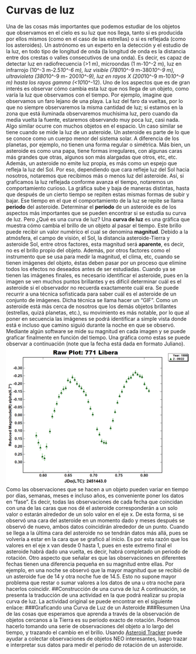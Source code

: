 # Curvas de luz

Una de las cosas más importantes que podemos estudiar de los objetos que observamos en el cielo es su luz que nos llega, tanto si es producida por ellos mismos (como en el caso de las estrellas) o si es reflejada (como los asteroides). Un astrónomo es un experto en la detección y el estudio de la luz, en todo tipo de longitud de onda (la longitud de onda es la distancia entre dos crestas o valles consecutivos de una onda). Es decir, es capaz de detectar luz en radiofrecuencia (>1 m), microondas (1 m-10^-2 m), luz en infrarrojo (10^-3 m-2.5*10^-6 m), luz visible (780*10^-9 m-380*10^-9 m), ultravioleta (380*10^-9 m- 200*10^-9), luz en rayos X (200*10^-9 m-10*10^-9 m) hasta los rayos gamma (<10*10^-12).
Uno de los aspectos que es de gran interés es observar cómo cambia esta luz que nos llega de un objeto, como varía la luz que observamos con el tiempo. Por ejemplo, imagine que observamos un faro lejano de una playa. La luz del faro da vueltas, por lo que no siempre observaremos la misma cantidad de luz; si estamos en la zona que está iluminada observaremos muchísima luz, pero cuando da media vuelta la fuente, estaremos observando muy poca luz, casi nada. Algo similar ocurre con muchos objetos en el espacio.
Un caso similar se tiene cuando se mide la luz de un asteroide. Un asteroide es parte de lo que se conoce como un cuerpo menor del sistema solar. A diferencia de los planetas, por ejemplo, no tienen una forma regular o simétrica. Más bien, un asteroide es como una papa, tiene formas irregulares, con algunas caras más grandes que otras, algunos son más alargadas que otros, etc, etc. Además, un asteroide no emite luz propia, es más como un espejo que refleja la luz del Sol. Por eso, dependiendo que cara refleje luz del Sol hacia nosotros, notaremos que recibimos más o menos luz del asteroide. Así, si graficamos la luz reflejada conforme avanza el tiempo, notaremos un comportamiento curioso. La gráfica sube y baja de maneras distintas, hasta que después de un cierto tiempo se repiten estas mismas formas de subir y bajar. Ese tiempo en el que el comportamiento de la luz se repite se llama **periodo** del asteroide.
Determinar el **periodo** de un asteroide es de los aspectos más importantes que se pueden encontrar si se estudia su curva de luz. Pero ¿Qué es una curva de luz? Una **curva de luz** es una gráfica que muestra cómo cambia el brillo de un objeto al pasar el tiempo. Este brillo puede recibir un valor numérico el cual se denomina **magnitud**. Debido a la atmósfera, el campo de visión, el Sol, la distancia asteroide-Tierra y asteroide Sol, entre otros factores, esta magnitud será **aparente**, es decir, no es el brillo propio del objeto. Además, por otros factores como el instrumento que se usa para medir la magnitud, el clima, etc, cuando se tienen imágenes del objeto, éstas deben pasar por un proceso que elimine todos los efectos no deseados antes de ser estudiadas.
Cuando ya se tienen las imágenes finales, es necesario identificar el asteroide, pues en la imagen se ven muchos puntos brillantes y es difícil determinar cuál es el asteroide si el observador no recuerda exactamente cuál era. Se puede recurrir a una técnica sofisticada para saber cuál es el asteroide de un conjunto de imágenes. Dicha técnica se llama hacer un “GIF”. Como un asteroide está más cerca de nosotros que los demás objetos brillantes (estrellas, quizá planetas, etc.), su movimiento es más notable, por lo que al poner en secuencia las imágenes se podrá identificar a simple vista donde está e incluso que camino siguió durante la noche en que se observó. 
Mediante algún software se mide su magnitud en cada imagen y se puede graficar finalmente en función del tiempo. Una gráfica como estas se puede observar a continuación (note que la fecha está dada en formato Juliano).
![alt text](771_Libera.png)
Como las observaciones que se hacen a un objeto pueden variar en tiempo por días, semanas, meses e incluso años, es conveniente poner los datos en “fase”. Es decir, todas las observaciones de cada fecha que coincidan con una de las caras que nos dé el asteroide corresponderán a un solo valor o estarán alrededor de un solo valor en el eje x. De esta forma, si se observó una cara del asteroide en un momento dado y meses después se observó de nuevo, ambos datos coincidirán alrededor de un punto. Cuando se llega a la última cara del asteroide no se tendrán datos más allá, pues se volvería a estar en la cara que se graficó al inicio. Es por esta razón que los valores en el eje x van desde 0 hasta 1, pues en este extremo final el asteroide habrá dado una vuelta, es decir, habrá completado un periodo de rotación.
Otro aspecto que señalar es que las observaciones en diferentes fechas tienen una diferencia pequeña en su magnitud entre ellas. Por ejemplo, en una noche se observó que la mayor magnitud que se recibió de un asteroide fue de 14 y otra noche fue de 14.5. Esto no supone mayor problema que restar o sumar valores a los datos de una u otra noche para hacerlos coincidir.
##Construcción de una curva de luz
A continuación, se presenta la traducción de una actividad en la que podrá realizar su propia curva de luz. La actividad original se puede encontrar en el siguiente enlace: [](https://lco.global/education/activities/plotting-an-asteroid-light-curve/)
###Graficando una Curva de Luz de un Asteroide
###Resumen
Una de las cosas que esperamos que aprenda a través de la observación de objetos cercanos a la Tierra es su periodo exacto de rotación. Podemos hacerlo tomando una serie de observaciones del objeto a lo largo del tiempo, y trazando el cambio en el brillo. Usando [Asteroid Tracker](https://asteroidtracker.lco.global/) puede ayudar a colectar observaciones de objetos NEO interesantes, luego trazar e interpretar sus datos para medir el periodo de rotación de un asteroide.
